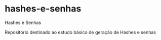 # hashes-e-senhas
Hashes e Senhas


Repositório destinado ao estudo básico de geração de Hashes e senhas 
